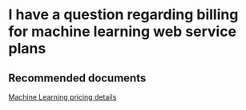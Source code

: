 <properties 
    pageTitle="I have a question regarding billing for machine learning web service plans"
    description="I have a question regarding billing for machine learning web service plans"
    service="microsoft.machinelearning"
    resource="commitmentPlans"
    authors="jajan"
    displayOrder="1"
    selfHelpType="resource"
    supportTopicIds=""
    resourceTags=""
    productPesIds=""
    cloudEnvironments="public"
 />

# I have a question regarding billing for machine learning web service plans

## **Recommended documents**
[Machine Learning pricing details](https://azure.microsoft.com/en-us/pricing/details/machine-learning/)
